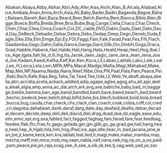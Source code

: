 Abakan,Abaya,Abby,Abhar,Abri,Ady,Afer,Aias,Aichi,Alan_B,Alcala,Aliabad,Alice,Ambala,Anan,Anna,Arch,Asia,Ati,Baby,Bader,Badin,Baganda,Bagoe,Bahar,Balaam,Baneh,Bari,Baza,Beard,Beer,Belch,Benha,Beni,Bianca,Bible,Bien,Bigge,Boece,Boffa,Breda,Bree,Bria,Bube,Bug,Cange,Celia,Chaco,Char,Check,Chen,Chiai,Cilea,Cinca,Coach,Col,DC_cable,DVD,Dabin,Dadu,Daet,Date,Daud,Day,DeBeck,Debadie,Debar,Debra,Debs,Dedap,Deep,Degn,Deneb,Duda,Eagle,Eike,Ella,Elm,Emge,Epi,Ey,FOI,Faggi,Fain,Falk,Farad,Fear,Fes,Fifi,Flach,Gaadamba,Gago,Gahn,Galia,Gance,Ganga,Gard,Gilb,Gin,GmbH,Goga,Graca,Grad,Habble,Habeck,Hail,Halde,Hali,Hang,Hata,Heald,Heap,Heel,Hog,Ibar,Ice_Age,Igala,Ilah,Ile_d,Ili,Ing,Ita,Jacek,Jaen,Jagic,Jane,Jara,Jean,Jena,Joad,Joe,Kadam,Kaedi,Kafka,Kalf,Kar,Ken,Koca,LII,Laban,Lablab,Labo,Lale,Leal,Lee_H,Leica,Lela,Lem,MPA,MPa,Macal,Madge,Mafia,Magi,Mahabad,Make,Map,Mel,NP,Naama,Nadja,Nana,Neef,Nibe,Ona,PN,Paal,Pala,Pam,Peace,Pei,Rabi,Rach,Rafe,Raja,Reg,Taha,Tai,Tead,Tee,Ude,Ui,Web,Ye,abaft,abaya,abelia,abri,accidia,aceta,ackack,addled,adip,agape,aglee,agog,ahu,ait,ajar,akela,aleak,algia,amp,anna,ao_dai,arch,ark,avg,axe,babiche,baby,bad_in,baggage,baidie,bamma,ban_age,banal,banded,bash,bave,bawd,beach_bed,beard,bechic,bedeck,beer,belch,bhaji,bifid,bine,bis,blech,bobbed,boid,bola,bread,bucca,bug,cauda,char,check,chs,clack,clan,coach,coak,cobia,coff,col,cred,cri,dagoba,dahabeah,dank,daraf,darg,date,day,deafaid,deafie,debar,decadal,decem,decide,deep,deil,deli,diacid,diel,drag,duad,due,dz,eagle,ease,edu,elm,emic,epi,erg,exa,fabled,fact,fagged,faghag,fain,farad,fare,fear,feedbag,feedee,flak,flic,frae,fx,gago,gelada,ger,gin,glib,go_ga,grad,gw,hail,hang,heap,heel,hep_A,hijab,hila,him,hog,iPad,ice_age,idle,ileac,in_bad,jacana,jane,jean,joe,jt,kame,keck,ken,kra,lablab,leal,lied,lr,magi,make,malac,mamba,map,mecha,meff,mel,mice,mob,mq,naan,nabla,naif,nana,nek,nig,np,on_a,oo,paid,pam,peace,pie,pn,raja,scag,see_A,see_a,sib,sk,tee,tj,vag,web,yad,ye,zac
